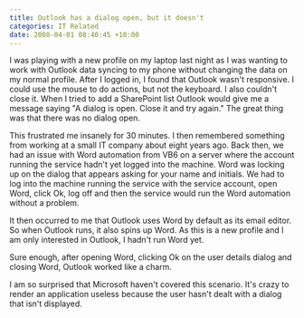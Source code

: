 ```yaml
---
title: Outlook has a dialog open, but it doesn't
categories: IT Related
date: 2008-04-01 08:40:45 +10:00
---
```


I was playing with a new profile on my laptop last night as I was wanting to work with Outlook data syncing to my phone without changing the data on my normal profile. After I logged in, I found that Outlook wasn't responsive. I could use the mouse to do actions, but not the keyboard. I also couldn't close it. When I tried to add a SharePoint list Outlook would give me a message saying "A dialog is open. Close it and try again." The great thing was that there was no dialog open.

This frustrated me insanely for 30 minutes. I then remembered something from working at a small IT company about eight years ago. Back then, we had an issue with Word automation from VB6 on a server where the account running the service hadn't yet logged into the machine. Word was locking up on the dialog that appears asking for your name and initials. We had to log into the machine running the service with the service account, open Word, click Ok, log off and then the service would run the Word automation without a problem.

<!--more-->

It then occurred to me that Outlook uses Word by default as its email editor. So when Outlook runs, it also spins up Word. As this is a new profile and I am only interested in Outlook, I hadn't run Word yet.

Sure enough, after opening Word, clicking Ok on the user details dialog and closing Word, Outlook worked like a charm.

I am so surprised that Microsoft haven't covered this scenario. It's crazy to render an application useless because the user hasn't dealt with a dialog that isn't displayed.


